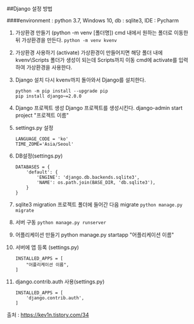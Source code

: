 ##Django 설정 방법

####environment : python 3.7, Windows 10, db : sqlite3, IDE : Pycharm

1. 가상환경 만들기 (python -m venv [폴더명])
    cmd 내에서 원하는 폴더로 이동한 뒤 가상환경을 만든다.
    ```python -m venv kvenv```

2. 가상환경 사용하기 (activate)
    가상환경이 만들어지면 해당 폴더 내에 kvenv\Scripts 폴더가 생성이 되는데 Scripts까지 이동
    cmd에 activate를 입력하여 가상환경을 사용한다.

3. Django 설치
    다시 kvenv까지 돌아와서 Django를 설치한다.
    ```
    python -m pip install --upgrade pip
    pip install django~=2.0.0
    ```

4. Django 프로젝트 생성
    Django 프로젝트를 생성시킨다.
    django-admin start project "프로젝트 이름"

5. settings.py 설정
    ```
    LANGUAGE_CODE = 'ko'
    TIME_ZOME='Asia/Seoul'
    ```

6. DB설정(settings.py)
    ```
    DATABASES = {
        'default': {
            'ENGINE': 'django.db.backends.sqlite3',
            'NAME': os.path.join(BASE_DIR, 'db.sqlite3'),
        }
    }
    ```

7. sqlite3 migration
    프로젝트 폴더에 들어간 다음 migrate
    ```python manage.py migrate```

8. 서버 구동
    ```python manage.py runserver```

9. 어플리케이션 만들기
    python manage.py startapp "어플리케이션 이름"

10. 서버에 앱 등록 (settings.py)
    ```
    INSTALLED_APPS = [
        "어플리케이션 이름",
    ]
    ```

11. django.contrib.auth 사용(settings.py)
    ```
    INSTALLED_APPS = [
        'django.contrib.auth',
    ]
    ```


출처 : https://kev1n.tistory.com/34